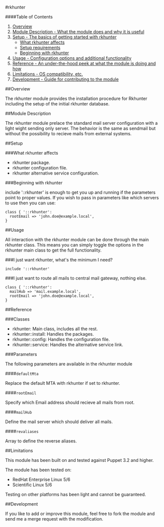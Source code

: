 #rkhunter

####Table of Contents

1. [Overview](#overview)
2. [Module Description - What the module does and why it is useful](#module-description)
3. [Setup - The basics of getting started with rkhunter](#setup)
    * [What rkhunter affects](#what-rkhunter-affects)
    * [Setup requirements](#setup-requirements)
    * [Beginning with rkhunter](#beginning-with-rkhunter)
4. [Usage - Configuration options and additional functionality](#usage)
5. [Reference - An under-the-hood peek at what the module is doing and how](#reference)
5. [Limitations - OS compatibility, etc.](#limitations)
6. [Development - Guide for contributing to the module](#development)


##Overview

The rkhunter module provides the installation procedure for Rkhunter including the setup of
the initial rkhunter database.

##Module Description

The rkhunter module prelace the standard mail server configuration with a light
wight sending only server. The behavior is the same as sendmail but without
the possibility to recieve mails from external systems.


##Setup

###What rkhunter affects

* rkhunter package.
* rkhunter configuration file.
* rkhunter alternative service configuration.

###Beginning with rkhunter

include '::rkhunter' is enough to get you up and running if the parameters point to
proper values.  If you wish to pass in parameters like which servers to use then you
can use:

```puppet
class { '::rkhunter':
  rootEmail => 'john.doe@example.local',
}
```

##Usage

All interaction with the rkhunter module can be done through the main rkhunter class.
This means you can simply toggle the options in the rkhunter main class to get the full
functionality.

###I just want rkhunter, what's the minimum I need?

```puppet
include '::rkhunter'
```

###I just want to route all mails to central mail gateway, nothing else.

```puppet
class { '::rkhunter':
  mailHub => 'mail.example.local',
  rootEmail => 'john.doe@example.local',
}
```


##Reference

###Classes

* rkhunter: Main class, includes all the rest.
* rkhunter::install: Handles the packages.
* rkhunter::config: Handles the configuration file.
* rkhunter::service: Handles the alternative service link.

###Parameters

The following parameters are available in the rkhunter module

####`defaultMta`

Replace the default MTA with rkhunter if set to rkhunter.

####`rootEmail`

Specify which Email address should recieve all mails from root.

####`mailHub`

Define the mail server which should deliver all mails.

####`revaliases`

Array to define the reverse aliases.


##Limitations

This module has been built on and tested against Puppet 3.2 and higher.

The module has been tested on:

* RedHat Enterprise Linux 5/6
* Scientific Linux 5/6

Testing on other platforms has been light and cannot be guaranteed. 


##Development

If you like to add or improve this module, feel free to fork the module and send
me a merge request with the modification.
